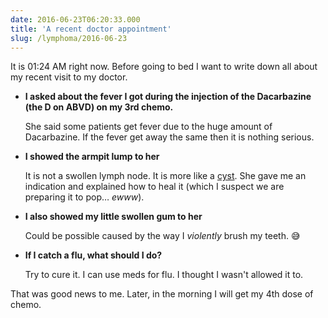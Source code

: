 ```yaml
---
date: 2016-06-23T06:20:33.000
title: 'A recent doctor appointment'
slug: /lymphoma/2016-06-23
---
```


It is 01:24 AM right now. Before going to bed I want to write down all about my recent visit to my doctor.

- **I asked about the fever I got during the injection of the Dacarbazine (the D on ABVD) on my 3rd chemo.**

  She said some patients get fever due to the huge amount of Dacarbazine. If the fever get away the same then it is nothing serious.

- **I showed the armpit lump to her**

  It is not a swollen lymph node. It is more like a [cyst](https://en.wikipedia.org/wiki/Cyst). She gave me an indication and explained how to heal it (which I suspect we are preparing it to pop… _ewww_).

- **I also showed my little swollen gum to her**

  Could be possible caused by the way I _violently_ brush my teeth. 😅

- **If I catch a flu, what should I do?**

  Try to cure it. I can use meds for flu. I thought I wasn't allowed it to.

That was good news to me. Later, in the morning I will get my 4th dose of chemo.
